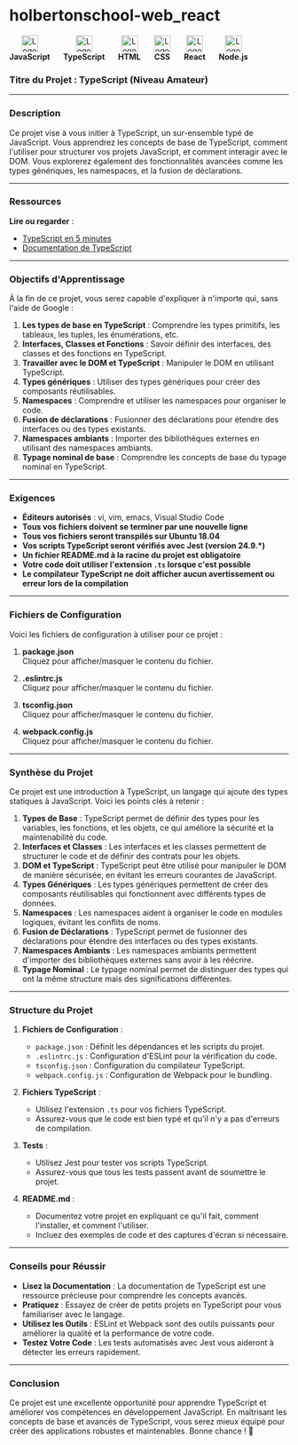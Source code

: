 # holbertonschool-web_react

<p align="center">
  <div style="display: inline-block; text-align: center; margin-right: 20px;">
    <img src="https://upload.wikimedia.org/wikipedia/commons/9/99/Unofficial_JavaScript_logo_2.svg" alt="Logo JavaScript" width="30"/><br>
    <strong>JavaScript</strong>
  </div>
  <div style="display: inline-block; text-align: center; margin-right: 20px;">
    <img src="https://cdn.worldvectorlogo.com/logos/typescript.svg" alt="Logo TypeScript" width="30"/><br>
    <strong>TypeScript</strong>
  </div>
  <div style="display: inline-block; text-align: center; margin-right: 20px;">
    <img src="https://upload.wikimedia.org/wikipedia/commons/6/61/HTML5_logo_and_wordmark.svg" alt="Logo HTML" width="30"/><br>
    <strong>HTML</strong>
  </div>
  <div style="display: inline-block; text-align: center; margin-right: 20px;">
    <img src="https://upload.wikimedia.org/wikipedia/commons/d/d5/CSS3_logo_and_wordmark.svg" alt="Logo CSS" width="30"/><br>
    <strong>CSS</strong>
  </div>
  <div style="display: inline-block; text-align: center; margin-right: 20px;">
    <img src="https://upload.wikimedia.org/wikipedia/commons/a/a7/React-icon.svg" alt="Logo React" width="30"/><br>
    <strong>React</strong>
  </div>
  <div style="display: inline-block; text-align: center;">
    <img src="https://upload.wikimedia.org/wikipedia/commons/d/d9/Node.js_logo.svg" alt="Logo Node.js" width="30"/><br>
    <strong>Node.js</strong>
  </div>
</p>


### **Titre du Projet : TypeScript (Niveau Amateur)**

---

### **Description**

Ce projet vise à vous initier à TypeScript, un sur-ensemble typé de JavaScript. Vous apprendrez les concepts de base de TypeScript, comment l'utiliser pour structurer vos projets JavaScript, et comment interagir avec le DOM. Vous explorerez également des fonctionnalités avancées comme les types génériques, les namespaces, et la fusion de déclarations.

---

### **Ressources**

**Lire ou regarder** :
- [TypeScript en 5 minutes](https://www.typescriptlang.org/docs/handbook/typescript-in-5-minutes.html)
- [Documentation de TypeScript](https://www.typescriptlang.org/docs/)

---

### **Objectifs d'Apprentissage**

À la fin de ce projet, vous serez capable d'expliquer à n'importe qui, sans l'aide de Google :

1. **Les types de base en TypeScript** : Comprendre les types primitifs, les tableaux, les tuples, les énumérations, etc.
2. **Interfaces, Classes et Fonctions** : Savoir définir des interfaces, des classes et des fonctions en TypeScript.
3. **Travailler avec le DOM et TypeScript** : Manipuler le DOM en utilisant TypeScript.
4. **Types génériques** : Utiliser des types génériques pour créer des composants réutilisables.
5. **Namespaces** : Comprendre et utiliser les namespaces pour organiser le code.
6. **Fusion de déclarations** : Fusionner des déclarations pour étendre des interfaces ou des types existants.
7. **Namespaces ambiants** : Importer des bibliothèques externes en utilisant des namespaces ambiants.
8. **Typage nominal de base** : Comprendre les concepts de base du typage nominal en TypeScript.

---

### **Exigences**

- **Éditeurs autorisés** : vi, vim, emacs, Visual Studio Code
- **Tous vos fichiers doivent se terminer par une nouvelle ligne**
- **Tous vos fichiers seront transpilés sur Ubuntu 18.04**
- **Vos scripts TypeScript seront vérifiés avec Jest (version 24.9.*)**
- **Un fichier README.md à la racine du projet est obligatoire**
- **Votre code doit utiliser l'extension `.ts` lorsque c'est possible**
- **Le compilateur TypeScript ne doit afficher aucun avertissement ou erreur lors de la compilation**

---

### **Fichiers de Configuration**

Voici les fichiers de configuration à utiliser pour ce projet :

1. **package.json**  
   Cliquez pour afficher/masquer le contenu du fichier.

2. **.eslintrc.js**  
   Cliquez pour afficher/masquer le contenu du fichier.

3. **tsconfig.json**  
   Cliquez pour afficher/masquer le contenu du fichier.

4. **webpack.config.js**  
   Cliquez pour afficher/masquer le contenu du fichier.

---

### **Synthèse du Projet**

Ce projet est une introduction à TypeScript, un langage qui ajoute des types statiques à JavaScript. Voici les points clés à retenir :

1. **Types de Base** : TypeScript permet de définir des types pour les variables, les fonctions, et les objets, ce qui améliore la sécurité et la maintenabilité du code.
2. **Interfaces et Classes** : Les interfaces et les classes permettent de structurer le code et de définir des contrats pour les objets.
3. **DOM et TypeScript** : TypeScript peut être utilisé pour manipuler le DOM de manière sécurisée, en évitant les erreurs courantes de JavaScript.
4. **Types Génériques** : Les types génériques permettent de créer des composants réutilisables qui fonctionnent avec différents types de données.
5. **Namespaces** : Les namespaces aident à organiser le code en modules logiques, évitant les conflits de noms.
6. **Fusion de Déclarations** : TypeScript permet de fusionner des déclarations pour étendre des interfaces ou des types existants.
7. **Namespaces Ambiants** : Les namespaces ambiants permettent d'importer des bibliothèques externes sans avoir à les réécrire.
8. **Typage Nominal** : Le typage nominal permet de distinguer des types qui ont la même structure mais des significations différentes.

---

### **Structure du Projet**

1. **Fichiers de Configuration** :
   - `package.json` : Définit les dépendances et les scripts du projet.
   - `.eslintrc.js` : Configuration d'ESLint pour la vérification du code.
   - `tsconfig.json` : Configuration du compilateur TypeScript.
   - `webpack.config.js` : Configuration de Webpack pour le bundling.

2. **Fichiers TypeScript** :
   - Utilisez l'extension `.ts` pour vos fichiers TypeScript.
   - Assurez-vous que le code est bien typé et qu'il n'y a pas d'erreurs de compilation.

3. **Tests** :
   - Utilisez Jest pour tester vos scripts TypeScript.
   - Assurez-vous que tous les tests passent avant de soumettre le projet.

4. **README.md** :
   - Documentez votre projet en expliquant ce qu'il fait, comment l'installer, et comment l'utiliser.
   - Incluez des exemples de code et des captures d'écran si nécessaire.

---

### **Conseils pour Réussir**

- **Lisez la Documentation** : La documentation de TypeScript est une ressource précieuse pour comprendre les concepts avancés.
- **Pratiquez** : Essayez de créer de petits projets en TypeScript pour vous familiariser avec le langage.
- **Utilisez les Outils** : ESLint et Webpack sont des outils puissants pour améliorer la qualité et la performance de votre code.
- **Testez Votre Code** : Les tests automatisés avec Jest vous aideront à détecter les erreurs rapidement.

---

### **Conclusion**

Ce projet est une excellente opportunité pour apprendre TypeScript et améliorer vos compétences en développement JavaScript. En maîtrisant les concepts de base et avancés de TypeScript, vous serez mieux équipé pour créer des applications robustes et maintenables. Bonne chance ! 🚀